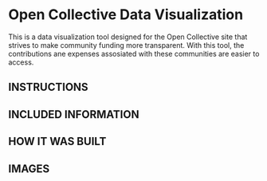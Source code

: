 # Open Collective Data Visualization
This is a data visualization tool designed for the Open Collective site that strives to make community funding more transparent. With this tool, the contributions ane expenses assosiated with these communities are easier to access.

## INSTRUCTIONS

## INCLUDED INFORMATION

## HOW IT WAS BUILT

## IMAGES
